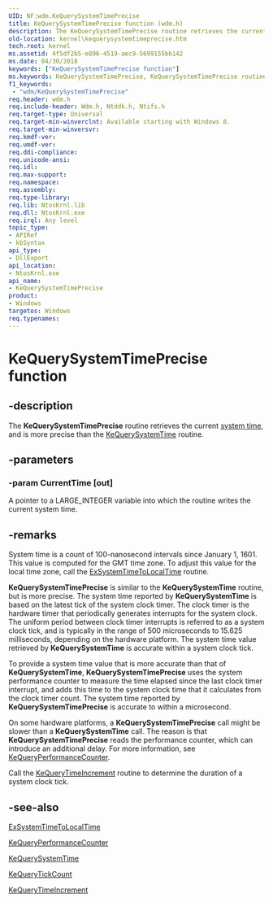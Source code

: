 ```yaml
---
UID: NF:wdm.KeQuerySystemTimePrecise
title: KeQuerySystemTimePrecise function (wdm.h)
description: The KeQuerySystemTimePrecise routine retrieves the current system time, and is more precise than the KeQuerySystemTime routine.
old-location: kernel\kequerysystemtimeprecise.htm
tech.root: kernel
ms.assetid: 4f5df2b5-e896-4519-aec9-5699155bb142
ms.date: 04/30/2018
keywords: ["KeQuerySystemTimePrecise function"]
ms.keywords: KeQuerySystemTimePrecise, KeQuerySystemTimePrecise routine [Kernel-Mode Driver Architecture], kernel.kequerysystemtimeprecise, wdm/KeQuerySystemTimePrecise
f1_keywords:
 - "wdm/KeQuerySystemTimePrecise"
req.header: wdm.h
req.include-header: Wdm.h, Ntddk.h, Ntifs.h
req.target-type: Universal
req.target-min-winverclnt: Available starting with Windows 8.
req.target-min-winversvr: 
req.kmdf-ver: 
req.umdf-ver: 
req.ddi-compliance: 
req.unicode-ansi: 
req.idl: 
req.max-support: 
req.namespace: 
req.assembly: 
req.type-library: 
req.lib: NtosKrnl.lib
req.dll: NtosKrnl.exe
req.irql: Any level
topic_type:
- APIRef
- kbSyntax
api_type:
- DllExport
api_location:
- NtosKrnl.exe
api_name:
- KeQuerySystemTimePrecise
product:
- Windows
targetos: Windows
req.typenames: 
---
```


# KeQuerySystemTimePrecise function


## -description


The <b>KeQuerySystemTimePrecise</b> routine retrieves the current <a href="https://docs.microsoft.com/windows/desktop/SysInfo/system-time">system time</a>, and is more precise than the <a href="https://docs.microsoft.com/windows-hardware/drivers/ddi/wdm/nf-wdm-kequerysystemtime">KeQuerySystemTime</a> routine.


## -parameters




### -param CurrentTime [out]

A pointer to a LARGE_INTEGER variable into which the routine writes the current system time.


## -remarks



System time is a count of 100-nanosecond intervals since January 1, 1601. This value is computed for the GMT time zone. To adjust this value for the local time zone, call the <a href="https://docs.microsoft.com/windows-hardware/drivers/ddi/wdm/nf-wdm-exsystemtimetolocaltime">ExSystemTimeToLocalTime</a> routine.

<b>KeQuerySystemTimePrecise</b> is similar to the <b>KeQuerySystemTime</b> routine, but is more precise. The system time reported by <b>KeQuerySystemTime</b> is based on the latest tick of the system clock timer. The clock timer is the hardware timer that periodically generates interrupts for the system clock. The uniform period between clock timer interrupts is referred to as a system clock tick, and is typically in the range of 500 microseconds to 15.625 milliseconds, depending on the hardware platform. The system time value retrieved by <b>KeQuerySystemTime</b> is accurate within a system clock tick.

To provide a system time value that is more accurate than that of <b>KeQuerySystemTime</b>, <b>KeQuerySystemTimePrecise</b> uses the system performance counter to measure the time elapsed since the last clock timer interrupt, and adds this time to the system clock time that it calculates from the clock timer count. The system time reported by <b>KeQuerySystemTimePrecise</b> is accurate to within a microsecond.

On some hardware platforms, a <b>KeQuerySystemTimePrecise</b> call might be slower than a <b>KeQuerySystemTime</b> call. The reason is that <b>KeQuerySystemTimePrecise</b> reads the performance counter, which can introduce an additional delay. For more information, see <a href="https://docs.microsoft.com/windows-hardware/drivers/ddi/ntifs/nf-ntifs-kequeryperformancecounter">KeQueryPerformanceCounter</a>.


Call the <a href="https://docs.microsoft.com/windows-hardware/drivers/ddi/wdm/nf-wdm-kequerytimeincrement">KeQueryTimeIncrement</a> routine to determine the duration of a system clock tick.




## -see-also




<a href="https://docs.microsoft.com/windows-hardware/drivers/ddi/wdm/nf-wdm-exsystemtimetolocaltime">ExSystemTimeToLocalTime</a>



<a href="https://docs.microsoft.com/windows-hardware/drivers/ddi/ntifs/nf-ntifs-kequeryperformancecounter">KeQueryPerformanceCounter</a>



<a href="https://docs.microsoft.com/windows-hardware/drivers/ddi/wdm/nf-wdm-kequerysystemtime">KeQuerySystemTime</a>



<a href="https://docs.microsoft.com/windows-hardware/drivers/ddi/ntddk/nf-ntddk-kequerytickcount">KeQueryTickCount</a>



<a href="https://docs.microsoft.com/windows-hardware/drivers/ddi/wdm/nf-wdm-kequerytimeincrement">KeQueryTimeIncrement</a>
 

 

